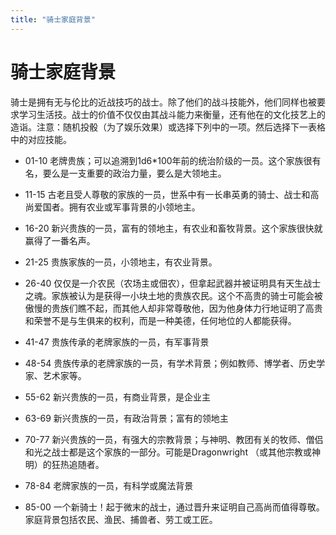 ```yaml
---
title: "骑士家庭背景"
---
```

# 骑士家庭背景

骑士是拥有无与伦比的近战技巧的战士。除了他们的战斗技能外，他们同样也被要求学习生活技。战士的价值不仅仅由其战斗能力来衡量，还有他在的文化技艺上的造诣。注意：随机投骰（为了娱乐效果）或选择下列中的一项。然后选择下一表格中的对应技能。

- 01-10 老牌贵族；可以追溯到1d6\*100年前的统治阶级的一员。这个家族很有名，要么是一支重要的政治力量，要么是大领地主。

- 11-15 古老且受人尊敬的家族的一员，世系中有一长串英勇的骑士、战士和高尚爱国者。拥有农业或军事背景的小领地主。

- 16-20 新兴贵族的一员，富有的领地主，有农业和畜牧背景。这个家族很快就赢得了一番名声。

- 21-25 贵族家族的一员，小领地主，有农业背景。

- 26-40 仅仅是一介农民（农场主或佃农），但拿起武器并被证明具有天生战士之魂。家族被认为是获得一小块土地的贵族农民。这个不高贵的骑士可能会被傲慢的贵族们瞧不起，而其他人却非常尊敬他，因为他身体力行地证明了高贵和荣誉不是与生俱来的权利，而是一种美德，任何地位的人都能获得。

- 41-47 贵族传承的老牌家族的一员，有军事背景

- 48-54 贵族传承的老牌家族的一员，有学术背景；例如教师、博学者、历史学家、艺术家等。

- 55-62 新兴贵族的一员，有商业背景，是企业主

- 63-69 新兴贵族的一员，有政治背景；富有的领地主

- 70-77 新兴贵族的一员，有强大的宗教背景；与神明、教团有关的牧师、僧侣和光之战士都是这个家族的一部分。可能是Dragonwright
  （或其他宗教或神明）的狂热追随者。

- 78-84 老牌家族的一员，有科学或魔法背景

- 85-00 一个新骑士！起于微末的战士，通过晋升来证明自己高尚而值得尊敬。家庭背景包括农民、渔民、捕兽者、劳工或工匠。
